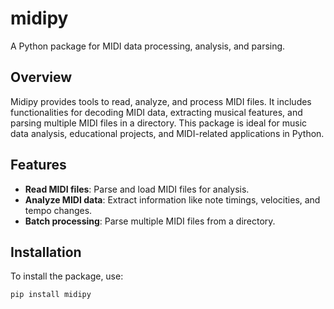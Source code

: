 # midipy

A Python package for MIDI data processing, analysis, and parsing.

## Overview

Midipy provides tools to read, analyze, and process MIDI files. It includes functionalities for decoding MIDI data, extracting musical features, and parsing multiple MIDI files in a directory. This package is ideal for music data analysis, educational projects, and MIDI-related applications in Python.

## Features

- **Read MIDI files**: Parse and load MIDI files for analysis.
- **Analyze MIDI data**: Extract information like note timings, velocities, and tempo changes.
- **Batch processing**: Parse multiple MIDI files from a directory.

## Installation

To install the package, use:

```bash
pip install midipy

